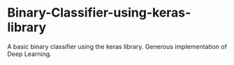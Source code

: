 # Binary-Classifier-using-keras-library
A basic binary classifier using the keras library. Generous implementation of Deep Learning. 
